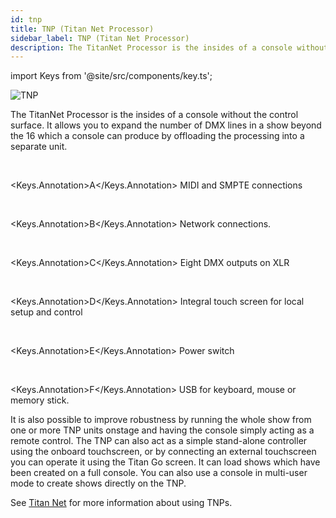 ```yaml
---
id: tnp
title: TNP (Titan Net Processor)
sidebar_label: TNP (Titan Net Processor)
description: The TitanNet Processor is the insides of a console without the control surface.
---
```



import Keys from '@site/src/components/key.ts';


![TNP](/docs/images/TNP.png)

The TitanNet Processor is the insides of a console without the control
surface. It allows you to expand the number of DMX lines in a show
beyond the 16 which a console can produce by offloading the processing
into a separate unit.

<br/>

<Keys.Annotation>A</Keys.Annotation> MIDI and SMPTE connections

<br/>

<Keys.Annotation>B</Keys.Annotation> Network connections.

<br/>

<Keys.Annotation>C</Keys.Annotation> Eight DMX outputs on XLR

<br/>

<Keys.Annotation>D</Keys.Annotation> Integral touch screen for local setup and control

<br/>

<Keys.Annotation>E</Keys.Annotation> Power switch

<br/>

<Keys.Annotation>F</Keys.Annotation> USB for keyboard, mouse or memory stick.

It is also possible to improve robustness by running the whole show from
one or more TNP units onstage and having the console simply acting as a
remote control. The TNP can also act as a simple stand-alone controller
using the onboard touchscreen, or by connecting an external touchscreen
you can operate it using the Titan Go screen. It can load shows which
have been created on a full console. You can also use a console in
multi-user mode to create shows directly on the TNP.

See [Titan Net](../titan-net.md) for more information about using TNPs.